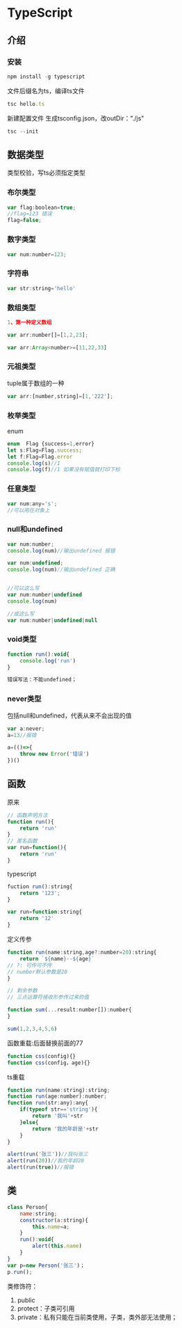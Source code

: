 # TypeScript

## 介绍

### 安装
```js
npm install -g typescript
```

文件后缀名为ts，编译ts文件
```js
tsc hello.ts
```

新建配置文件 生成tsconfig.json，改outDir："./js"
```js
tsc --init
```

## 数据类型

类型校验，写ts必须指定类型

### 布尔类型
```js
var flag:boolean=true;
//flag=123 错误
flag=false;
```

### 数字类型
```js
var num:number=123;
```

### 字符串
```js
var str:string='hello'
```

### 数组类型
```js
1、第一种定义数组

var arr:number[]=[1,2,23];

var arr:Array<number>=[11,22,33]
```

### 元祖类型
tuple属于数组的一种
```js
var arr:[number,string]=[1,'222'];
```

### 枚举类型
enum
```js
enum  Flag {success=1,error}
let s:Flag=Flag.success;
let f:Flag=Flag.error
console.log(s)//1
console.log(f)//1 如果没有赋值就打印下标
```

### 任意类型

```js
var num:any='s';
//可以用在对象上
```

### null和undefined
```js
var num:number;
console.log(num)//输出undefined 报错

var num:undefined;
console.log(num)//输出undefined 正确


//可以这么写
var num:number|undefined
console.log(num)

//或这么写
var num:number|undefined|null
```

### void类型
```js
function run():void{
    console.log('run')
}

错误写法：不能undefined；
```

### never类型
包括null和undefined，代表从来不会出现的值
```js
var a:never;
a=13//报错

a=(()=>{
    throw new Error('错误')
})()
```

## 函数
原来
```js
// 函数声明方法
function run(){
    return 'run'
}
// 匿名函数
var run=function(){
    return 'run'
}
```

typescript
```js
fuction run():string{
    return '123';
}

var run=function:string{
    return '12'
}
```

定义传参
```js
function run(name:string,age?:number=20):string{
    return `${name}--${age}`
// ?: 可传可不传
// number默认参数是20
}

// 剩余参数
// 三点运算符接收形参传过来的值

function sum(...result:number[]):number{
}

sum(1,2,3,4,5,6)
```

函数重载:后面替换前面的77
```js
function css(config){}
function css(config，age){}
```

ts重载
```js
function run(name:string):string;
function run(age:number):number;
function run(str:any):any{
    if(typeof str=='string'){
        return '我叫'+str
    }else{
        return '我的年龄是'+str
    }
}

alert(run('张三'))//我叫张三
alert(run(20))//我的年龄20
alert(run(true))//报错
```

## 类
```js
class Person{
    name:string;
    constructor(a:string){
        this.name=a;
    }
    run():void{
        alert(this.name)
    }
}
var p=new Person('张三')；
p.run();
```
类修饰符：
1. public
2. protect：子类可引用
3. private：私有只能在当前类使用，子类，类外部无法使用；




